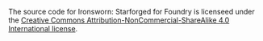 The source code for Ironsworn: Starforged for Foundry is licenseed under the [Creative Commons Attribution-NonCommercial-ShareAlike 4.0 International license](https://creativecommons.org/licenses/by-nc-sa/4.0/).
